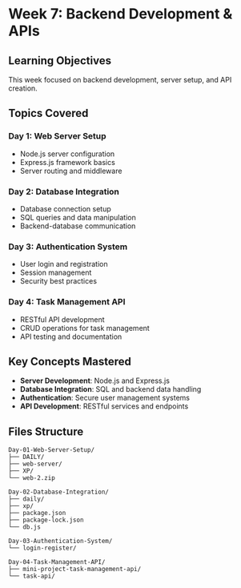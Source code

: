 # Week 7: Backend Development & APIs

## Learning Objectives
This week focused on backend development, server setup, and API creation.

## Topics Covered

### Day 1: Web Server Setup
- Node.js server configuration
- Express.js framework basics
- Server routing and middleware

### Day 2: Database Integration
- Database connection setup
- SQL queries and data manipulation
- Backend-database communication

### Day 3: Authentication System
- User login and registration
- Session management
- Security best practices

### Day 4: Task Management API
- RESTful API development
- CRUD operations for task management
- API testing and documentation

## Key Concepts Mastered
- **Server Development**: Node.js and Express.js
- **Database Integration**: SQL and backend data handling
- **Authentication**: Secure user management systems
- **API Development**: RESTful services and endpoints

## Files Structure
```
Day-01-Web-Server-Setup/
├── DAILY/
├── web-server/
├── XP/
└── web-2.zip

Day-02-Database-Integration/
├── daily/
├── xp/
├── package.json
├── package-lock.json
└── db.js

Day-03-Authentication-System/
└── login-register/

Day-04-Task-Management-API/
├── mini-project-task-management-api/
└── task-api/
```